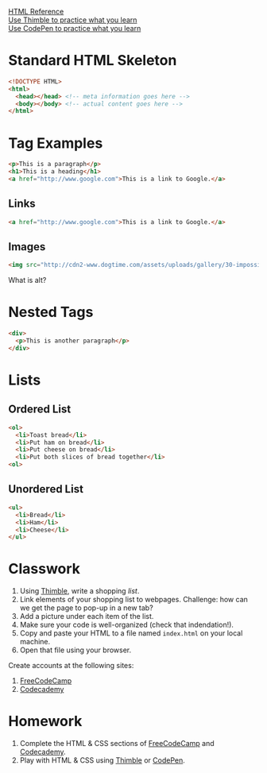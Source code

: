 [HTML Reference](http://www.w3schools.com/tags/default.asp)  
[Use Thimble to practice what you learn](https://thimble.mozilla.org/)  
[Use CodePen to practice what you learn](http://codepen.io)

# Standard HTML Skeleton
```html
<!DOCTYPE HTML>
<html>
  <head></head> <!-- meta information goes here -->
  <body></body> <!-- actual content goes here -->
</html>
```

# Tag Examples
```html
<p>This is a paragraph</p>
<h1>This is a heading</h1>
<a href="http://www.google.com">This is a link to Google.</a>
```

## Links
```html
<a href="http://www.google.com">This is a link to Google.</a>
```

## Images
```html
<img src="http://cdn2-www.dogtime.com/assets/uploads/gallery/30-impossibly-cute-puppies/impossibly-cute-puppy-8.jpg" alt="Cute dog" />
```

What is alt?

# Nested Tags  
```html
<div>
  <p>This is another paragraph</p>
</div>
```

# Lists

## Ordered List
```html
<ol>
  <li>Toast bread</li>
  <li>Put ham on bread</li>
  <li>Put cheese on bread</li>
  <li>Put both slices of bread together</li>
<ol>
```

## Unordered List
```html
<ul>
  <li>Bread</li>
  <li>Ham</li>
  <li>Cheese</li>
</ul>
```

# Classwork
1. Using [Thimble](https://thimble.mozilla.org/), write a shopping *list*.
2. Link elements of your shopping list to webpages. Challenge: how can we get the page to pop-up in a new tab?
3. Add a picture under each item of the list.
4. Make sure your code is well-organized (check that indendation!).
5. Copy and paste your HTML to a file named `index.html` on your local machine.
6. Open that file using your browser.

Create accounts at the following sites:

1. [FreeCodeCamp](http://www.freecodecamp.com/)
2. [Codecademy](https://www.codecademy.com/)

# Homework
1. Complete the HTML & CSS sections of [FreeCodeCamp](http://www.freecodecamp.com/) and [Codecademy](https://www.codecademy.com/learn/learn-html-css).
2. Play with HTML & CSS using [Thimble](https://thimble.mozilla.org/) or [CodePen](http://codepen.io).
